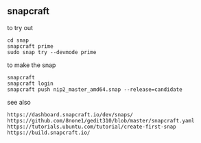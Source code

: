 ## snapcraft

to try out

	cd snap
	snapcraft prime
	sudo snap try --devmode prime

to make the snap

	snapcraft
	snapcraft login
	snapcraft push nip2_master_amd64.snap --release=candidate

see also

	https://dashboard.snapcraft.io/dev/snaps/
	https://github.com/8none1/gedit310/blob/master/snapcraft.yaml
	https://tutorials.ubuntu.com/tutorial/create-first-snap
	https://build.snapcraft.io/


